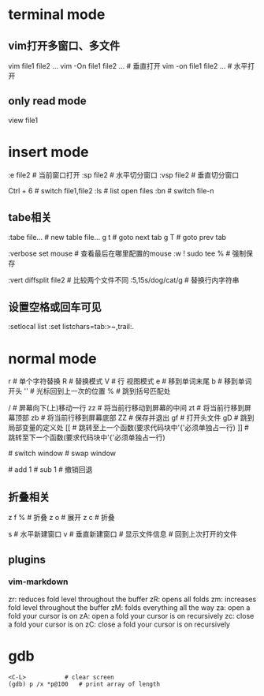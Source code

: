 # terminal mode
## vim打开多窗口、多文件
vim file1 file2 ...
vim -On file1 file2 ... # 垂直打开
vim -on file1 file2 ... # 水平打开

## only read mode 
view file1

# insert mode
:e file2		# 当前窗口打开
:sp file2 		# 水平切分窗口
:vsp file2 		# 垂直切分窗口

Ctrl + 6		# switch file1,file2
:ls			# list open files
:bn			# switch file-n

## tabe相关
:tabe file...		# new table file...
g t			# goto next tab
g T			# goto prev tab

:verbose set mouse	# 查看最后在哪里配置的mouse
:w ! sudo tee %		# 强制保存

:vert diffsplit file2	# 比较两个文件不同
:5,15s/dog/cat/g	# 替换行内字符串

## 设置空格或回车可见
:setlocal list
:set listchars=tab:>~,trail:.

# normal mode
r 			# 单个字符替换
R 			# 替换模式
V			# 行 视图模式
e			# 移到单词末尾
b			# 移到单词开头
''			# 光标回到上一次的位置
%			# 跳到括号匹配处

<C-e> / <C-y>		# 屏幕向下(上)移动一行
zz			# 将当前行移动到屏幕的中间
zt 			# 将当前行移到屏幕顶部
zb 			# 将当前行移到屏幕底部
ZZ			# 保存并退出
gf			# 打开头文件
gD			# 跳到局部变量的定义处
[[ 			# 跳转至上一个函数(要求代码块中'{'必须单独占一行)
]] 			# 跳转至下一个函数(要求代码块中'{'必须单独占一行)


<C-w-w>			# switch window
<C-w-r>			# swap window

<C-a>			# add 1
<C-x>			# sub 1
<C-r>			# 撤销回退

## 折叠相关
z f %			# 折叠
z o			# 展开
z c			# 折叠

<C-w> s     		# 水平新建窗口
<C-w> v     		# 垂直新建窗口
<C-g>			# 显示文件信息
<C-o>			# 回到上次打开的文件



## plugins
### vim-markdown
zr: reduces fold level throughout the buffer
zR: opens all folds
zm: increases fold level throughout the buffer
zM: folds everything all the way
za: open a fold your cursor is on
zA: open a fold your cursor is on recursively
zc: close a fold your cursor is on
zC: close a fold your cursor is on recursively


# gdb
```
<C-L>			# clear screen
(gdb) p /x *p@100	# print array of length
```
